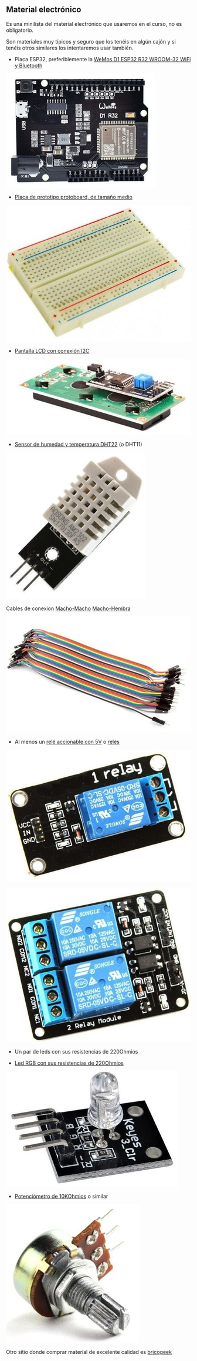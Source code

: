 ## Material electrónico

Es una minilista del material electrónico que usaremos en el curso, no es obligatorio.

Son materiales muy típicos y seguro que los tenéis en algún cajón y si tenéis otros similares los intentaremos usar también.

* Placa ESP32, preferiblemente la [WeMos D1 ESP32 R32 WROOM-32 WiFi y Bluetooth](https://solectroshop.com/es/modulos-wifi/1755-wemos-d1-esp32-r32-wroom-32-wifi-y-bluetooth.html)

![](./images/wemos-d1-esp32-r32-wroom-32-wifi-y-bluetooth.jpg)

* [Placa de prototipo protoboard, de tamaño medio](https://solectroshop.com/es/protoboard/256-placa-prototipo-protoboard-breadboard-400-puntos-arduino.html)

![](./images/placa-prototipo-protoboard-breadboard-400-puntos-arduino.jpg)

* [Pantalla LCD con conexión I2C](https://solectroshop.com/es/pantalla-lcd/285-pantalla-lcd-16x2-1602-azul-iic-i2c.html)

![](./images/pantalla-lcd-16x2-1602-azul-iic-i2c.jpg)

* [Sensor de humedad y temperatura DHT22](https://solectroshop.com/es/sensores-de-humedad/758-dht22-am2302-sensor-temperatura-humedad-pcb-cable-arduino-digital.html)  (o DHT11)

![](./images/dht22-am2302-sensor-temperatura-humedad-pcb-cable-arduino-digital.jpg)

Cables de conexion [Macho-Macho](https://solectroshop.com/es/cables-planos-y-jumpers/1001-40x-cables-macho-macho-20cm.html)  [Macho-Hembra](https://solectroshop.com/es/cables-planos-y-jumpers/1000-40x-cables-hembra-macho-20cm.html)

![](./images/10x-cables-macho-macho-20cm-jumpers-dupont-254.jpg)

* Al menos un [relé accionable con 5V](https://solectroshop.com/es/modulos-rele/390-modulo-rele-1-canal-5v-10a.html) o [relés](https://solectroshop.com/es/modulos-raspberry-pi-raspberry-pi-hats/883-modulo-rele-5v-10a-de-2-canales-para-arduino-pic-avr-dsp-raspberry-pi.html)

![](./images/modulo-rele-1-canal-5v-10a.jpg)

![](./images/modulo-rele-5v-10a-de-2-canales-para-arduino-pic-avr-dsp-raspberry-pi.jpg)

* Un par de leds con sus resistencias de 220Ohmios

* [Led RGB con sus resistencias de 220Ohmios ](https://solectroshop.com/es/modulos-arduino/1212-modulo-led-bombilla-rgb-color-completo-rgb-ky-016.html)

![](./images/modulo-led-bombilla-rgb-color-completo-rgb-ky-016.jpg)

* [Potenciómetro de 10KOhmios](https://solectroshop.com/es/potenciometros/44-potenciometro-b10k-lineal.html) o similar

![](./images/potenciometro-b10k-lineal.jpg)

Otro sitio donde comprar material de excelente calidad es [bricogeek](https://tienda.bricogeek.com/)

